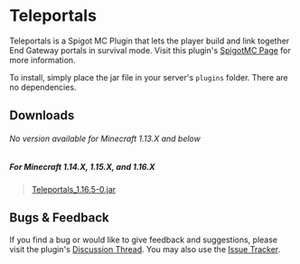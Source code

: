 # Teleportals

Teleportals is a Spigot MC Plugin that lets the player build and link together End Gateway portals in survival mode.
Visit this plugin's [SpigotMC Page](https://www.spigotmc.org/resources/teleportals.70127/) for more information.

To install, simply place the jar file in your server's `plugins` folder. There are no dependencies.

## Downloads

###### No version available for Minecraft 1.13.X and below

##### For Minecraft 1.14.X, 1.15.X, and 1.16.X

> [Teleportals_1.16.5-0.jar](https://github.com/Cynadyde/Teleportals/raw/master/builds/Teleportals_1.16.5-0.jar)

## Bugs & Feedback

If you find a bug or would like to give feedback and suggestions, please visit the
plugin's [Discussion Thread](https://www.spigotmc.org/threads/teleportals.388724/). You may also use
the [Issue Tracker](https://github.com/Cynadyde/Teleportals/issues).
